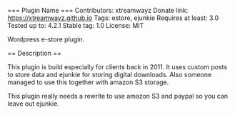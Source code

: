 === Plugin Name ===
Contributors: xtreamwayz
Donate link: https://xtreamwayz.github.io
Tags: estore, ejunkie
Requires at least: 3.0
Tested up to: 4.2.1
Stable tag: 1.0
License: MIT

Wordpress e-store plugin.

== Description ==

This plugin is build especially for clients back in 2011. It uses custom posts to store data and ejunkie for storing digital downloads. Also someone managed to use this together with amazon S3 storage.

This plugin really needs a rewrite to use amazon S3 and paypal so you can leave out ejunkie.

